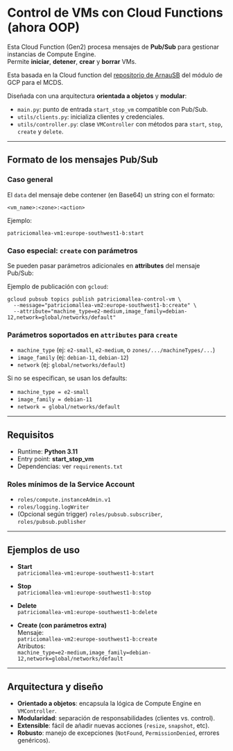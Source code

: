 # Control de VMs con Cloud Functions (ahora OOP)

Esta Cloud Function (Gen2) procesa mensajes de **Pub/Sub** para gestionar instancias de Compute Engine.  
Permite **iniciar**, **detener**, **crear** y **borrar** VMs.  

Esta basada en la Cloud function del [repositorio de ArnauSB](https://github.com/ArnauSB/gcp-examples/tree/main/cloud-functions) del módulo de GCP para el MCDS.

Diseñada con una arquitectura **orientada a objetos** y **modular**:

- `main.py`: punto de entrada `start_stop_vm` compatible con Pub/Sub.
- `utils/clients.py`: inicializa clientes y credenciales.
- `utils/controller.py`: clase `VMController` con métodos para `start`, `stop`, `create` y `delete`.

---

## Formato de los mensajes Pub/Sub

### Caso general
El `data` del mensaje debe contener (en Base64) un string con el formato:

```
<vm_name>:<zone>:<action>
```

Ejemplo:
```
patriciomallea-vm1:europe-southwest1-b:start
```
### Caso especial: `create` con parámetros
Se pueden pasar parámetros adicionales en **attributes** del mensaje Pub/Sub:

Ejemplo de publicación con `gcloud`:

```
gcloud pubsub topics publish patriciomallea-control-vm \
  --message="patriciomallea-vm2:europe-southwest1-b:create" \
  --attribute="machine_type=e2-medium,image_family=debian-12,network=global/networks/default"
```

### Parámetros soportados en `attributes` para `create`
- `machine_type` (ej: `e2-small`, `e2-medium`, o `zones/.../machineTypes/...`)
- `image_family` (ej: `debian-11`, `debian-12`)
- `network` (ej: `global/networks/default`)

Si no se especifican, se usan los defaults:
- `machine_type = e2-small`
- `image_family = debian-11`
- `network = global/networks/default`

---

## Requisitos

- Runtime: **Python 3.11**
- Entry point: **start_stop_vm**
- Dependencias: ver `requirements.txt`

### Roles mínimos de la Service Account
- `roles/compute.instanceAdmin.v1`
- `roles/logging.logWriter`
- (Opcional según trigger) `roles/pubsub.subscriber`, `roles/pubsub.publisher`

---

## Ejemplos de uso

- **Start**  
  `patriciomallea-vm1:europe-southwest1-b:start`

- **Stop**  
  `patriciomallea-vm1:europe-southwest1-b:stop`

- **Delete**  
  `patriciomallea-vm1:europe-southwest1-b:delete`

- **Create (con parámetros extra)**  
  Mensaje:  
  `patriciomallea-vm2:europe-southwest1-b:create`  
  Atributos:  
  `machine_type=e2-medium,image_family=debian-12,network=global/networks/default`

---

## Arquitectura y diseño

- **Orientado a objetos**: encapsula la lógica de Compute Engine en `VMController`.
- **Modularidad**: separación de responsabilidades (clientes vs. control).
- **Extensible**: fácil de añadir nuevas acciones (`resize`, `snapshot`, etc).
- **Robusto**: manejo de excepciones (`NotFound`, `PermissionDenied`, errores genéricos).
